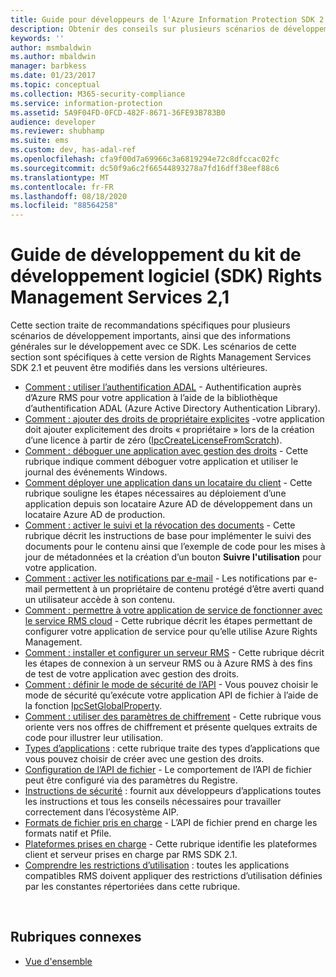 ```yaml
---
title: Guide pour développeurs de l'Azure Information Protection SDK 2.1 | Microsoft Docs
description: Obtenir des conseils sur plusieurs scénarios de développement importants et des informations générales sur le développement avec le kit de développement logiciel (SDK) Rights Management Services 2,1.
keywords: ''
author: msmbaldwin
ms.author: mbaldwin
manager: barbkess
ms.date: 01/23/2017
ms.topic: conceptual
ms.collection: M365-security-compliance
ms.service: information-protection
ms.assetid: 5A9F04FD-0FCD-482F-8671-36FE93B783B0
audience: developer
ms.reviewer: shubhamp
ms.suite: ems
ms.custom: dev, has-adal-ref
ms.openlocfilehash: cfa9f00d7a69966c3a6819294e72c8dfccac02fc
ms.sourcegitcommit: dc50f9a6c2f66544893278a7fd16dff38eef88c6
ms.translationtype: MT
ms.contentlocale: fr-FR
ms.lasthandoff: 08/18/2020
ms.locfileid: "88564258"
---
```

# <a name="rights-management-services-sdk-21-developer-guidance"></a>Guide de développement du kit de développement logiciel (SDK) Rights Management Services 2,1

Cette section traite de recommandations spécifiques pour plusieurs scénarios de développement importants, ainsi que des informations générales sur le développement avec ce SDK. Les scénarios de cette section sont spécifiques à cette version de Rights Management Services SDK 2.1 et peuvent être modifiés dans les versions ultérieures.
- [Comment : utiliser l’authentification ADAL](how-to-use-adal-authentication.md) - Authentification auprès d’Azure RMS pour votre application à l’aide de la bibliothèque d’authentification ADAL (Azure Active Directory Authentication Library).
- [Comment : ajouter des droits de propriétaire explicites](add-explicit-owner-rights.md) -votre application doit ajouter explicitement des droits « propriétaire » lors de la création d’une licence à partir de zéro ([IpcCreateLicenseFromScratch](https://msdn.microsoft.com/library/hh535256.aspx)).
- [Comment : déboguer une application avec gestion des droits](debugging-applications-that-use-ad-rms.md) - Cette rubrique indique comment déboguer votre application et utiliser le journal des événements Windows.
- [Comment déployer une application dans un locataire du client](how-to-deploy-app.md) - Cette rubrique souligne les étapes nécessaires au déploiement d’une application depuis son locataire Azure AD de développement dans un locataire Azure AD de production.
- [Comment : activer le suivi et la révocation des documents](tracking-content.md) - Cette rubrique décrit les instructions de base pour implémenter le suivi des documents pour le contenu ainsi que l’exemple de code pour les mises à jour de métadonnées et la création d’un bouton **Suivre l'utilisation** pour votre application.
- [Comment : activer les notifications par e-mail](how-to-enable-email-notification.md) - Les notifications par e-mail permettent à un propriétaire de contenu protégé d’être averti quand un utilisateur accède à son contenu.
- [Comment : permettre à votre application de service de fonctionner avec le service RMS cloud](how-to-use-file-api-with-aadrm-cloud.md) - Cette rubrique décrit les étapes permettant de configurer votre application de service pour qu’elle utilise Azure Rights Management.
- [Comment : installer et configurer un serveur RMS](how-to-install-and-configure-an-rms-server.md) - Cette rubrique décrit les étapes de connexion à un serveur RMS ou à Azure RMS à des fins de test de votre application avec gestion des droits.
- [Comment : définir le mode de sécurité de l’API](setting-the-api-security-mode-api-mode.md) - Vous pouvez choisir le mode de sécurité qu’exécute votre application API de fichier à l’aide de la fonction [IpcSetGlobalProperty](https://msdn.microsoft.com/library/hh535270.aspx).
- [Comment : utiliser des paramètres de chiffrement](working-with-encryption.md) - Cette rubrique vous oriente vers nos offres de chiffrement et présente quelques extraits de code pour illustrer leur utilisation.
- [Types d’applications](application-types.md) : cette rubrique traite des types d’applications que vous pouvez choisir de créer avec une gestion des droits.
- [Configuration de l’API de fichier](file-api-configuration.md) - Le comportement de l’API de fichier peut être configuré via des paramètres du Registre.
- [Instructions de sécurité](security-guidelines.md) : fournit aux développeurs d’applications toutes les instructions et tous les conseils nécessaires pour travailler correctement dans l’écosystème AIP.
- [Formats de fichier pris en charge](supported-file-formats.md) - L’API de fichier prend en charge les formats natif et Pfile.
- [Plateformes prises en charge](supported-platforms.md) - Cette rubrique identifie les plateformes client et serveur prises en charge par RMS SDK 2.1.
- [Comprendre les restrictions d’utilisation](understanding-usage-restrictions.md) : toutes les applications compatibles RMS doivent appliquer des restrictions d’utilisation définies par les constantes répertoriées dans cette rubrique.

 
## <a name="related-topics"></a>Rubriques connexes
* [Vue d'ensemble](ad-rms-overview.md)
